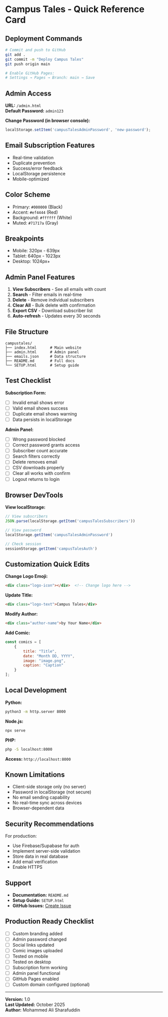 # Campus Tales - Quick Reference Card

## Deployment Commands

```bash
# Commit and push to GitHub
git add .
git commit -m "Deploy Campus Tales"
git push origin main

# Enable GitHub Pages:
# Settings → Pages → Branch: main → Save
```

## Admin Access

**URL:** `/admin.html`  
**Default Password:** `admin123`

**Change Password (in browser console):**
```javascript
localStorage.setItem('campusTalesAdminPassword', 'new-password');
```

## Email Subscription Features

- Real-time validation
- Duplicate prevention
- Success/error feedback
- LocalStorage persistence
- Mobile-optimized

## Color Scheme

- Primary: `#000000` (Black)
- Accent: `#ef4444` (Red)
- Background: `#ffffff` (White)
- Muted: `#71717a` (Gray)

## Breakpoints

- Mobile: 320px - 639px
- Tablet: 640px - 1023px
- Desktop: 1024px+

## Admin Panel Features

1. **View Subscribers** - See all emails with count
2. **Search** - Filter emails in real-time
3. **Delete** - Remove individual subscribers
4. **Clear All** - Bulk delete with confirmation
5. **Export CSV** - Download subscriber list
6. **Auto-refresh** - Updates every 30 seconds

## File Structure

```
campustales/
├── index.html      # Main website
├── admin.html      # Admin panel
├── emails.json     # Data structure
├── README.md       # Full docs
└── SETUP.html      # Setup guide
```

## Test Checklist

**Subscription Form:**
- [ ] Invalid email shows error
- [ ] Valid email shows success
- [ ] Duplicate email shows warning
- [ ] Data persists in localStorage

**Admin Panel:**
- [ ] Wrong password blocked
- [ ] Correct password grants access
- [ ] Subscriber count accurate
- [ ] Search filters correctly
- [ ] Delete removes email
- [ ] CSV downloads properly
- [ ] Clear all works with confirm
- [ ] Logout returns to login

## Browser DevTools

**View localStorage:**
```javascript
// View subscribers
JSON.parse(localStorage.getItem('campusTalesSubscribers'))

// View password
localStorage.getItem('campusTalesAdminPassword')

// Check session
sessionStorage.getItem('campusTalesAuth')
```

## Customization Quick Edits

**Change Logo Emoji:**
```html
<div class="logo-icon"></div>  <!-- Change logo here -->
```

**Update Title:**
```html
<div class="logo-text">Campus Tales</div>
```

**Modify Author:**
```html
<div class="author-name">by Your Name</div>
```

**Add Comic:**
```javascript
const comics = [
    {
        title: "Title",
        date: "Month DD, YYYY",
        image: "image.png",
        caption: "Caption"
    }
];
```

## Local Development

**Python:**
```bash
python3 -m http.server 8000
```

**Node.js:**
```bash
npx serve
```

**PHP:**
```bash
php -S localhost:8000
```

**Access:** `http://localhost:8000`

## Known Limitations

- Client-side storage only (no server)
- Password in localStorage (not secure)
- No email sending capability
- No real-time sync across devices
- Browser-dependent data

## Security Recommendations

For production:
- Use Firebase/Supabase for auth
- Implement server-side validation
- Store data in real database
- Add email verification
- Enable HTTPS

## Support

- **Documentation:** `README.md`
- **Setup Guide:** `SETUP.html`
- **GitHub Issues:** [Create Issue](https://github.com/MohamedaliS/campustales/issues)

## Production Ready Checklist

- [ ] Custom branding added
- [ ] Admin password changed
- [ ] Social links updated
- [ ] Comic images uploaded
- [ ] Tested on mobile
- [ ] Tested on desktop
- [ ] Subscription form working
- [ ] Admin panel functional
- [ ] GitHub Pages enabled
- [ ] Custom domain configured (optional)

---

**Version:** 1.0  
**Last Updated:** October 2025  
**Author:** Mohammed Ali Sharafuddin
